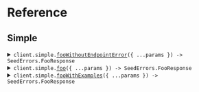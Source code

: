 # Reference

## Simple

<details><summary><code>client.simple.<a href="/src/api/resources/simple/client/Client.ts">fooWithoutEndpointError</a>({ ...params }) -> SeedErrors.FooResponse</code></summary>
<dl>
<dd>

#### 🔌 Usage

<dl>
<dd>

<dl>
<dd>

```typescript
await client.simple.fooWithoutEndpointError({
    bar: "bar",
});
```

</dd>
</dl>
</dd>
</dl>

#### ⚙️ Parameters

<dl>
<dd>

<dl>
<dd>

**request:** `SeedErrors.FooRequest`

</dd>
</dl>

<dl>
<dd>

**requestOptions:** `Simple.RequestOptions`

</dd>
</dl>
</dd>
</dl>

</dd>
</dl>
</details>

<details><summary><code>client.simple.<a href="/src/api/resources/simple/client/Client.ts">foo</a>({ ...params }) -> SeedErrors.FooResponse</code></summary>
<dl>
<dd>

#### 🔌 Usage

<dl>
<dd>

<dl>
<dd>

```typescript
await client.simple.foo({
    bar: "bar",
});
```

</dd>
</dl>
</dd>
</dl>

#### ⚙️ Parameters

<dl>
<dd>

<dl>
<dd>

**request:** `SeedErrors.FooRequest`

</dd>
</dl>

<dl>
<dd>

**requestOptions:** `Simple.RequestOptions`

</dd>
</dl>
</dd>
</dl>

</dd>
</dl>
</details>

<details><summary><code>client.simple.<a href="/src/api/resources/simple/client/Client.ts">fooWithExamples</a>({ ...params }) -> SeedErrors.FooResponse</code></summary>
<dl>
<dd>

#### 🔌 Usage

<dl>
<dd>

<dl>
<dd>

```typescript
await client.simple.fooWithExamples({
    bar: "hello",
});
```

</dd>
</dl>
</dd>
</dl>

#### ⚙️ Parameters

<dl>
<dd>

<dl>
<dd>

**request:** `SeedErrors.FooRequest`

</dd>
</dl>

<dl>
<dd>

**requestOptions:** `Simple.RequestOptions`

</dd>
</dl>
</dd>
</dl>

</dd>
</dl>
</details>

